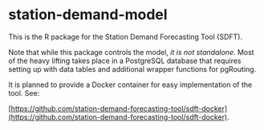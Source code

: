# station-demand-model

This is the R package for the Station Demand Forecasting Tool (SDFT).

Note that while this package controls the model, *it is not standalone*. Most of the heavy lifting takes place in a PostgreSQL database that requires setting up with data tables and additional wrapper functions for pgRouting.

It is planned to provide a Docker container for easy implementation of the tool. See:

[https://github.com/station-demand-forecasting-tool/sdft-docker](https://github.com/station-demand-forecasting-tool/sdft-docker).



